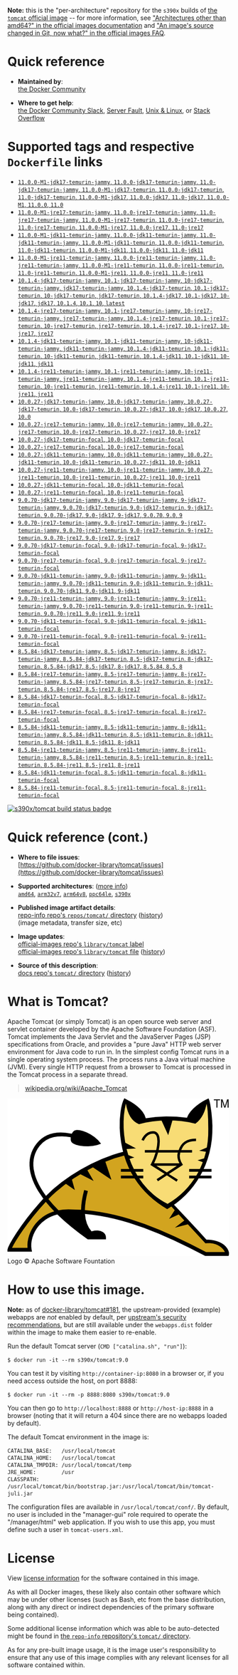 <!--

********************************************************************************

WARNING:

    DO NOT EDIT "tomcat/README.md"

    IT IS AUTO-GENERATED

    (from the other files in "tomcat/" combined with a set of templates)

********************************************************************************

-->

**Note:** this is the "per-architecture" repository for the `s390x` builds of [the `tomcat` official image](https://hub.docker.com/_/tomcat) -- for more information, see ["Architectures other than amd64?" in the official images documentation](https://github.com/docker-library/official-images#architectures-other-than-amd64) and ["An image's source changed in Git, now what?" in the official images FAQ](https://github.com/docker-library/faq#an-images-source-changed-in-git-now-what).

# Quick reference

-	**Maintained by**:  
	[the Docker Community](https://github.com/docker-library/tomcat)

-	**Where to get help**:  
	[the Docker Community Slack](https://dockr.ly/comm-slack), [Server Fault](https://serverfault.com/help/on-topic), [Unix & Linux](https://unix.stackexchange.com/help/on-topic), or [Stack Overflow](https://stackoverflow.com/help/on-topic)

# Supported tags and respective `Dockerfile` links

-	[`11.0.0-M1-jdk17-temurin-jammy`, `11.0.0-jdk17-temurin-jammy`, `11.0-jdk17-temurin-jammy`, `11.0.0-M1-jdk17-temurin`, `11.0.0-jdk17-temurin`, `11.0-jdk17-temurin`, `11.0.0-M1-jdk17`, `11.0.0-jdk17`, `11.0-jdk17`, `11.0.0-M1`, `11.0.0`, `11.0`](https://github.com/docker-library/tomcat/blob/f413ee3c1b5be50b58db8cd1e9caff62a040b868/11.0/jdk17/temurin-jammy/Dockerfile)
-	[`11.0.0-M1-jre17-temurin-jammy`, `11.0.0-jre17-temurin-jammy`, `11.0-jre17-temurin-jammy`, `11.0.0-M1-jre17-temurin`, `11.0.0-jre17-temurin`, `11.0-jre17-temurin`, `11.0.0-M1-jre17`, `11.0.0-jre17`, `11.0-jre17`](https://github.com/docker-library/tomcat/blob/f413ee3c1b5be50b58db8cd1e9caff62a040b868/11.0/jre17/temurin-jammy/Dockerfile)
-	[`11.0.0-M1-jdk11-temurin-jammy`, `11.0.0-jdk11-temurin-jammy`, `11.0-jdk11-temurin-jammy`, `11.0.0-M1-jdk11-temurin`, `11.0.0-jdk11-temurin`, `11.0-jdk11-temurin`, `11.0.0-M1-jdk11`, `11.0.0-jdk11`, `11.0-jdk11`](https://github.com/docker-library/tomcat/blob/f413ee3c1b5be50b58db8cd1e9caff62a040b868/11.0/jdk11/temurin-jammy/Dockerfile)
-	[`11.0.0-M1-jre11-temurin-jammy`, `11.0.0-jre11-temurin-jammy`, `11.0-jre11-temurin-jammy`, `11.0.0-M1-jre11-temurin`, `11.0.0-jre11-temurin`, `11.0-jre11-temurin`, `11.0.0-M1-jre11`, `11.0.0-jre11`, `11.0-jre11`](https://github.com/docker-library/tomcat/blob/f413ee3c1b5be50b58db8cd1e9caff62a040b868/11.0/jre11/temurin-jammy/Dockerfile)
-	[`10.1.4-jdk17-temurin-jammy`, `10.1-jdk17-temurin-jammy`, `10-jdk17-temurin-jammy`, `jdk17-temurin-jammy`, `10.1.4-jdk17-temurin`, `10.1-jdk17-temurin`, `10-jdk17-temurin`, `jdk17-temurin`, `10.1.4-jdk17`, `10.1-jdk17`, `10-jdk17`, `jdk17`, `10.1.4`, `10.1`, `10`, `latest`](https://github.com/docker-library/tomcat/blob/965cb2bd977f06070f51a28058692d5604f341f6/10.1/jdk17/temurin-jammy/Dockerfile)
-	[`10.1.4-jre17-temurin-jammy`, `10.1-jre17-temurin-jammy`, `10-jre17-temurin-jammy`, `jre17-temurin-jammy`, `10.1.4-jre17-temurin`, `10.1-jre17-temurin`, `10-jre17-temurin`, `jre17-temurin`, `10.1.4-jre17`, `10.1-jre17`, `10-jre17`, `jre17`](https://github.com/docker-library/tomcat/blob/965cb2bd977f06070f51a28058692d5604f341f6/10.1/jre17/temurin-jammy/Dockerfile)
-	[`10.1.4-jdk11-temurin-jammy`, `10.1-jdk11-temurin-jammy`, `10-jdk11-temurin-jammy`, `jdk11-temurin-jammy`, `10.1.4-jdk11-temurin`, `10.1-jdk11-temurin`, `10-jdk11-temurin`, `jdk11-temurin`, `10.1.4-jdk11`, `10.1-jdk11`, `10-jdk11`, `jdk11`](https://github.com/docker-library/tomcat/blob/965cb2bd977f06070f51a28058692d5604f341f6/10.1/jdk11/temurin-jammy/Dockerfile)
-	[`10.1.4-jre11-temurin-jammy`, `10.1-jre11-temurin-jammy`, `10-jre11-temurin-jammy`, `jre11-temurin-jammy`, `10.1.4-jre11-temurin`, `10.1-jre11-temurin`, `10-jre11-temurin`, `jre11-temurin`, `10.1.4-jre11`, `10.1-jre11`, `10-jre11`, `jre11`](https://github.com/docker-library/tomcat/blob/965cb2bd977f06070f51a28058692d5604f341f6/10.1/jre11/temurin-jammy/Dockerfile)
-	[`10.0.27-jdk17-temurin-jammy`, `10.0-jdk17-temurin-jammy`, `10.0.27-jdk17-temurin`, `10.0-jdk17-temurin`, `10.0.27-jdk17`, `10.0-jdk17`, `10.0.27`, `10.0`](https://github.com/docker-library/tomcat/blob/f7001f11cfff80d925033cdbcd52e4c0fc679095/10.0/jdk17/temurin-jammy/Dockerfile)
-	[`10.0.27-jre17-temurin-jammy`, `10.0-jre17-temurin-jammy`, `10.0.27-jre17-temurin`, `10.0-jre17-temurin`, `10.0.27-jre17`, `10.0-jre17`](https://github.com/docker-library/tomcat/blob/f7001f11cfff80d925033cdbcd52e4c0fc679095/10.0/jre17/temurin-jammy/Dockerfile)
-	[`10.0.27-jdk17-temurin-focal`, `10.0-jdk17-temurin-focal`](https://github.com/docker-library/tomcat/blob/f7001f11cfff80d925033cdbcd52e4c0fc679095/10.0/jdk17/temurin-focal/Dockerfile)
-	[`10.0.27-jre17-temurin-focal`, `10.0-jre17-temurin-focal`](https://github.com/docker-library/tomcat/blob/f7001f11cfff80d925033cdbcd52e4c0fc679095/10.0/jre17/temurin-focal/Dockerfile)
-	[`10.0.27-jdk11-temurin-jammy`, `10.0-jdk11-temurin-jammy`, `10.0.27-jdk11-temurin`, `10.0-jdk11-temurin`, `10.0.27-jdk11`, `10.0-jdk11`](https://github.com/docker-library/tomcat/blob/f7001f11cfff80d925033cdbcd52e4c0fc679095/10.0/jdk11/temurin-jammy/Dockerfile)
-	[`10.0.27-jre11-temurin-jammy`, `10.0-jre11-temurin-jammy`, `10.0.27-jre11-temurin`, `10.0-jre11-temurin`, `10.0.27-jre11`, `10.0-jre11`](https://github.com/docker-library/tomcat/blob/f7001f11cfff80d925033cdbcd52e4c0fc679095/10.0/jre11/temurin-jammy/Dockerfile)
-	[`10.0.27-jdk11-temurin-focal`, `10.0-jdk11-temurin-focal`](https://github.com/docker-library/tomcat/blob/f7001f11cfff80d925033cdbcd52e4c0fc679095/10.0/jdk11/temurin-focal/Dockerfile)
-	[`10.0.27-jre11-temurin-focal`, `10.0-jre11-temurin-focal`](https://github.com/docker-library/tomcat/blob/f7001f11cfff80d925033cdbcd52e4c0fc679095/10.0/jre11/temurin-focal/Dockerfile)
-	[`9.0.70-jdk17-temurin-jammy`, `9.0-jdk17-temurin-jammy`, `9-jdk17-temurin-jammy`, `9.0.70-jdk17-temurin`, `9.0-jdk17-temurin`, `9-jdk17-temurin`, `9.0.70-jdk17`, `9.0-jdk17`, `9-jdk17`, `9.0.70`, `9.0`, `9`](https://github.com/docker-library/tomcat/blob/96bffb8ff7c41de2928096518962c468dbc9f013/9.0/jdk17/temurin-jammy/Dockerfile)
-	[`9.0.70-jre17-temurin-jammy`, `9.0-jre17-temurin-jammy`, `9-jre17-temurin-jammy`, `9.0.70-jre17-temurin`, `9.0-jre17-temurin`, `9-jre17-temurin`, `9.0.70-jre17`, `9.0-jre17`, `9-jre17`](https://github.com/docker-library/tomcat/blob/96bffb8ff7c41de2928096518962c468dbc9f013/9.0/jre17/temurin-jammy/Dockerfile)
-	[`9.0.70-jdk17-temurin-focal`, `9.0-jdk17-temurin-focal`, `9-jdk17-temurin-focal`](https://github.com/docker-library/tomcat/blob/96bffb8ff7c41de2928096518962c468dbc9f013/9.0/jdk17/temurin-focal/Dockerfile)
-	[`9.0.70-jre17-temurin-focal`, `9.0-jre17-temurin-focal`, `9-jre17-temurin-focal`](https://github.com/docker-library/tomcat/blob/96bffb8ff7c41de2928096518962c468dbc9f013/9.0/jre17/temurin-focal/Dockerfile)
-	[`9.0.70-jdk11-temurin-jammy`, `9.0-jdk11-temurin-jammy`, `9-jdk11-temurin-jammy`, `9.0.70-jdk11-temurin`, `9.0-jdk11-temurin`, `9-jdk11-temurin`, `9.0.70-jdk11`, `9.0-jdk11`, `9-jdk11`](https://github.com/docker-library/tomcat/blob/96bffb8ff7c41de2928096518962c468dbc9f013/9.0/jdk11/temurin-jammy/Dockerfile)
-	[`9.0.70-jre11-temurin-jammy`, `9.0-jre11-temurin-jammy`, `9-jre11-temurin-jammy`, `9.0.70-jre11-temurin`, `9.0-jre11-temurin`, `9-jre11-temurin`, `9.0.70-jre11`, `9.0-jre11`, `9-jre11`](https://github.com/docker-library/tomcat/blob/96bffb8ff7c41de2928096518962c468dbc9f013/9.0/jre11/temurin-jammy/Dockerfile)
-	[`9.0.70-jdk11-temurin-focal`, `9.0-jdk11-temurin-focal`, `9-jdk11-temurin-focal`](https://github.com/docker-library/tomcat/blob/96bffb8ff7c41de2928096518962c468dbc9f013/9.0/jdk11/temurin-focal/Dockerfile)
-	[`9.0.70-jre11-temurin-focal`, `9.0-jre11-temurin-focal`, `9-jre11-temurin-focal`](https://github.com/docker-library/tomcat/blob/96bffb8ff7c41de2928096518962c468dbc9f013/9.0/jre11/temurin-focal/Dockerfile)
-	[`8.5.84-jdk17-temurin-jammy`, `8.5-jdk17-temurin-jammy`, `8-jdk17-temurin-jammy`, `8.5.84-jdk17-temurin`, `8.5-jdk17-temurin`, `8-jdk17-temurin`, `8.5.84-jdk17`, `8.5-jdk17`, `8-jdk17`, `8.5.84`, `8.5`, `8`](https://github.com/docker-library/tomcat/blob/9cad4b1a880782d3504d7c8723fccc667965cf29/8.5/jdk17/temurin-jammy/Dockerfile)
-	[`8.5.84-jre17-temurin-jammy`, `8.5-jre17-temurin-jammy`, `8-jre17-temurin-jammy`, `8.5.84-jre17-temurin`, `8.5-jre17-temurin`, `8-jre17-temurin`, `8.5.84-jre17`, `8.5-jre17`, `8-jre17`](https://github.com/docker-library/tomcat/blob/9cad4b1a880782d3504d7c8723fccc667965cf29/8.5/jre17/temurin-jammy/Dockerfile)
-	[`8.5.84-jdk17-temurin-focal`, `8.5-jdk17-temurin-focal`, `8-jdk17-temurin-focal`](https://github.com/docker-library/tomcat/blob/9cad4b1a880782d3504d7c8723fccc667965cf29/8.5/jdk17/temurin-focal/Dockerfile)
-	[`8.5.84-jre17-temurin-focal`, `8.5-jre17-temurin-focal`, `8-jre17-temurin-focal`](https://github.com/docker-library/tomcat/blob/9cad4b1a880782d3504d7c8723fccc667965cf29/8.5/jre17/temurin-focal/Dockerfile)
-	[`8.5.84-jdk11-temurin-jammy`, `8.5-jdk11-temurin-jammy`, `8-jdk11-temurin-jammy`, `8.5.84-jdk11-temurin`, `8.5-jdk11-temurin`, `8-jdk11-temurin`, `8.5.84-jdk11`, `8.5-jdk11`, `8-jdk11`](https://github.com/docker-library/tomcat/blob/9cad4b1a880782d3504d7c8723fccc667965cf29/8.5/jdk11/temurin-jammy/Dockerfile)
-	[`8.5.84-jre11-temurin-jammy`, `8.5-jre11-temurin-jammy`, `8-jre11-temurin-jammy`, `8.5.84-jre11-temurin`, `8.5-jre11-temurin`, `8-jre11-temurin`, `8.5.84-jre11`, `8.5-jre11`, `8-jre11`](https://github.com/docker-library/tomcat/blob/9cad4b1a880782d3504d7c8723fccc667965cf29/8.5/jre11/temurin-jammy/Dockerfile)
-	[`8.5.84-jdk11-temurin-focal`, `8.5-jdk11-temurin-focal`, `8-jdk11-temurin-focal`](https://github.com/docker-library/tomcat/blob/9cad4b1a880782d3504d7c8723fccc667965cf29/8.5/jdk11/temurin-focal/Dockerfile)
-	[`8.5.84-jre11-temurin-focal`, `8.5-jre11-temurin-focal`, `8-jre11-temurin-focal`](https://github.com/docker-library/tomcat/blob/9cad4b1a880782d3504d7c8723fccc667965cf29/8.5/jre11/temurin-focal/Dockerfile)

[![s390x/tomcat build status badge](https://img.shields.io/jenkins/s/https/doi-janky.infosiftr.net/job/multiarch/job/s390x/job/tomcat.svg?label=s390x/tomcat%20%20build%20job)](https://doi-janky.infosiftr.net/job/multiarch/job/s390x/job/tomcat/)

# Quick reference (cont.)

-	**Where to file issues**:  
	[https://github.com/docker-library/tomcat/issues](https://github.com/docker-library/tomcat/issues)

-	**Supported architectures**: ([more info](https://github.com/docker-library/official-images#architectures-other-than-amd64))  
	[`amd64`](https://hub.docker.com/r/amd64/tomcat/), [`arm32v7`](https://hub.docker.com/r/arm32v7/tomcat/), [`arm64v8`](https://hub.docker.com/r/arm64v8/tomcat/), [`ppc64le`](https://hub.docker.com/r/ppc64le/tomcat/), [`s390x`](https://hub.docker.com/r/s390x/tomcat/)

-	**Published image artifact details**:  
	[repo-info repo's `repos/tomcat/` directory](https://github.com/docker-library/repo-info/blob/master/repos/tomcat) ([history](https://github.com/docker-library/repo-info/commits/master/repos/tomcat))  
	(image metadata, transfer size, etc)

-	**Image updates**:  
	[official-images repo's `library/tomcat` label](https://github.com/docker-library/official-images/issues?q=label%3Alibrary%2Ftomcat)  
	[official-images repo's `library/tomcat` file](https://github.com/docker-library/official-images/blob/master/library/tomcat) ([history](https://github.com/docker-library/official-images/commits/master/library/tomcat))

-	**Source of this description**:  
	[docs repo's `tomcat/` directory](https://github.com/docker-library/docs/tree/master/tomcat) ([history](https://github.com/docker-library/docs/commits/master/tomcat))

# What is Tomcat?

Apache Tomcat (or simply Tomcat) is an open source web server and servlet container developed by the Apache Software Foundation (ASF). Tomcat implements the Java Servlet and the JavaServer Pages (JSP) specifications from Oracle, and provides a "pure Java" HTTP web server environment for Java code to run in. In the simplest config Tomcat runs in a single operating system process. The process runs a Java virtual machine (JVM). Every single HTTP request from a browser to Tomcat is processed in the Tomcat process in a separate thread.

> [wikipedia.org/wiki/Apache_Tomcat](https://en.wikipedia.org/wiki/Apache_Tomcat)

![logo](https://raw.githubusercontent.com/docker-library/docs/8e31eb93a02d504d0cfe1da435aa31b377fc627d/tomcat/logo.png)Logo &copy; Apache Software Fountation

# How to use this image.

**Note:** as of [docker-library/tomcat#181](https://github.com/docker-library/tomcat/pull/181), the upstream-provided (example) webapps are *not* enabled by default, per [upstream's security recommendations](https://tomcat.apache.org/tomcat-9.0-doc/security-howto.html#Default_web_applications), but are still available under the `webapps.dist` folder within the image to make them easier to re-enable.

Run the default Tomcat server (`CMD ["catalina.sh", "run"]`):

```console
$ docker run -it --rm s390x/tomcat:9.0
```

You can test it by visiting `http://container-ip:8080` in a browser or, if you need access outside the host, on port 8888:

```console
$ docker run -it --rm -p 8888:8080 s390x/tomcat:9.0
```

You can then go to `http://localhost:8888` or `http://host-ip:8888` in a browser (noting that it will return a 404 since there are no webapps loaded by default).

The default Tomcat environment in the image is:

	CATALINA_BASE:   /usr/local/tomcat
	CATALINA_HOME:   /usr/local/tomcat
	CATALINA_TMPDIR: /usr/local/tomcat/temp
	JRE_HOME:        /usr
	CLASSPATH:       /usr/local/tomcat/bin/bootstrap.jar:/usr/local/tomcat/bin/tomcat-juli.jar

The configuration files are available in `/usr/local/tomcat/conf/`. By default, no user is included in the "manager-gui" role required to operate the "/manager/html" web application. If you wish to use this app, you must define such a user in `tomcat-users.xml`.

# License

View [license information](https://www.apache.org/licenses/LICENSE-2.0) for the software contained in this image.

As with all Docker images, these likely also contain other software which may be under other licenses (such as Bash, etc from the base distribution, along with any direct or indirect dependencies of the primary software being contained).

Some additional license information which was able to be auto-detected might be found in [the `repo-info` repository's `tomcat/` directory](https://github.com/docker-library/repo-info/tree/master/repos/tomcat).

As for any pre-built image usage, it is the image user's responsibility to ensure that any use of this image complies with any relevant licenses for all software contained within.

